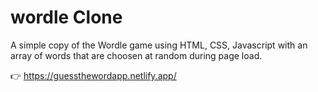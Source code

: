 # wordle Clone

A simple copy of the Wordle game using HTML, CSS, Javascript with an array of words that are choosen at random during page load.

👉  https://guessthewordapp.netlify.app/

